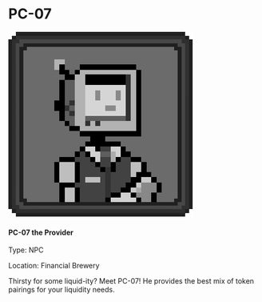 # PC-07

<div align="left">

<img src="../.gitbook/assets/character_frame_pc07.png" alt="">

</div>

#### PC-07 the Provider

Type: NPC

Location: Financial Brewery

Thirsty for some liquid-ity? Meet PC-07! He provides the best mix of token pairings for your liquidity needs.
